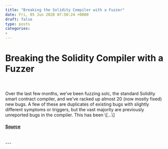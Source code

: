 ```yaml
---
title: "Breaking the Solidity Compiler with a Fuzzer"
date: Fri, 05 Jun 2020 07:50:24 +0000
draft: false
type: posts
categories: 
- 
---
```

# Breaking the Solidity Compiler with a Fuzzer

<br/>

<br/>
Over the last few months, we’ve been fuzzing solc, the standard Solidity smart contract compiler, and we’ve racked up almost 20 (now mostly fixed) new bugs. A few of these are duplicates of existing bugs with slightly different symptoms or triggers, but the vast majority are previously unreported bugs in the compiler. This has been \[…\]

#### [Source](https://blog.trailofbits.com/2020/06/05/breaking-the-solidity-compiler-with-a-fuzzer/)

<br/>
---
